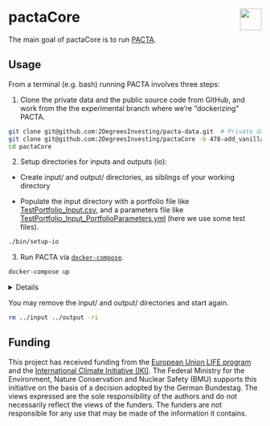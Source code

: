 
<!-- README.md is generated from README.Rmd. Please edit that file -->

# pactaCore <a href='https://github.com/2DegreesInvesting/pactaCore'><img src='https://imgur.com/A5ASZPE.png' align='right' height='43' /></a>

<!-- badges: start -->
<!-- badges: end -->

The main goal of pactaCore is to run
[PACTA](https://2degrees-investing.org/resource/pacta/).

## Usage

From a terminal (e.g. bash) running PACTA involves three steps:

1.  Clone the private data and the public source code from GitHub, and
    work from the the experimental branch where we’re “dockerizing”
    PACTA.

``` bash
git clone git@github.com:2DegreesInvesting/pacta-data.git  # Private data!
git clone git@github.com:2DegreesInvesting/pactaCore -b 478-add_vanilla_pacta_dockerfile
cd pactaCore
```

2.  Setup directories for inputs and outputs (io):

-   Create input/ and output/ directories, as siblings of your working
    directory

-   Populate the input directory with a portfolio file like
    [TestPortfolio\_Input.csv](https://github.com/jdhoffa/pactaCore/blob/add_basic_dockerfile/working_dir/20_Raw_Inputs/TestPortfolio_Input.csv),
    and a parameters file like
    [TestPortfolio\_Input\_PortfolioParameters.yml](https://github.com/jdhoffa/pactaCore/blob/add_basic_dockerfile/working_dir/20_Raw_Inputs/TestPortfolio_Input.csv)
    (here we use some test files).

``` bash
./bin/setup-io
```

3.  Run PACTA via
    [`docker-compose`](https://docs.docker.com/compose/install/).

``` bash
docker-compose up
```

<details>

You may interact with the PACTA container with:

``` bash
docker-compose run app bash
```

These are the files used to create the Docker image and run the
container:

``` bash
cat Dockerfile
FROM rocker/r-ver:4.0.2

USER root

RUN Rscript -e 'install.packages("remotes")'

COPY DESCRIPTION /bound/DESCRIPTION
RUN Rscript -e 'remotes::install_deps("/bound", dependencies = TRUE)'

COPY . /bound

WORKDIR /bound

CMD ["./bin/run-pacta"]
```

``` bash
cat docker-compose.yml
version: "3.2"
services: 
  app:
    build: .
```

``` bash
cat docker-compose.override.yml
version: "3.2"
services: 
  app:
    volumes:
      - ../pacta-data:/pacta-data:ro
      - ../input:/input:ro
      - ../output:/output
```

</details>

You may remove the input/ and output/ directories and start again.

``` bash
rm ../input ../output -ri
```

## Funding

This project has received funding from the [European Union LIFE
program](https://wayback.archive-it.org/12090/20210412123959/https://ec.europa.eu/easme/en/)
and the [International Climate Initiative
(IKI)](https://www.international-climate-initiative.com/en/details/project/measuring-paris-agreement-alignment-and-financial-risk-in-financial-markets-18_I_351-2982).
The Federal Ministry for the Environment, Nature Conservation and
Nuclear Safety (BMU) supports this initiative on the basis of a decision
adopted by the German Bundestag. The views expressed are the sole
responsibility of the authors and do not necessarily reflect the views
of the funders. The funders are not responsible for any use that may be
made of the information it contains.
